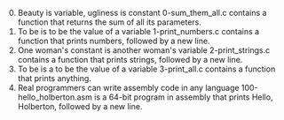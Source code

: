 0. Beauty is variable, ugliness is constant
0-sum_them_all.c contains a function that returns the sum of all its parameters.
 1. To be is to be the value of a variable
1-print_numbers.c contains a function that prints numbers, followed by a new line.
 2. One woman's constant is another woman's variable
2-print_strings.c contains a function that prints strings, followed by a new line.
 3. To be is a to be the value of a variable
3-print_all.c contains a function that prints anything.
 4. Real programmers can write assembly code in any language
100-hello_holberton.asm is a 64-bit program in assembly that prints Hello, Holberton, followed by a new line.